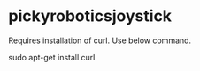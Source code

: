 # pickyroboticsjoystick

Requires installation of curl. Use below command.

sudo apt-get install curl
